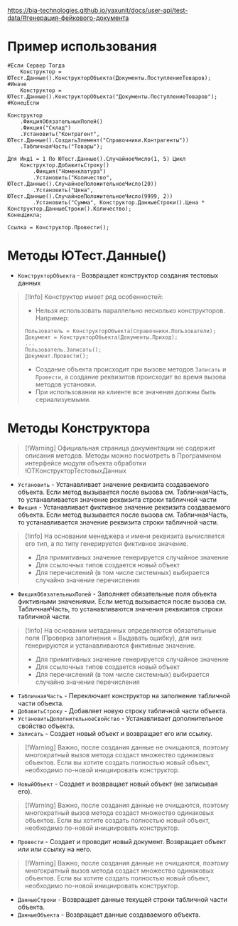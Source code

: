 https://bia-technologies.github.io/yaxunit/docs/user-api/test-data/#генерация-фейкового-документа
# Пример использования
```bsl
#Если Сервер Тогда
	Конструктор = ЮТест.Данные().КонструкторОбъекта(Документы.ПоступлениеТоваров);
#Иначе
	Конструктор = ЮТест.Данные().КонструкторОбъекта("Документы.ПоступлениеТоваров");
#КонецЕсли

Конструктор
	.ФикцияОбязательныхПолей()
	.Фикция("Склад")
	.Установить("Контрагент", ЮТест.Данные().СоздатьЭлемент("Справочники.Контрагенты"))
	.ТабличнаяЧасть("Товары");

Для Инд1 = 1 По ЮТест.Данные().СлучайноеЧисло(1, 5) Цикл
	Конструктор.ДобавитьСтроку()
		.Фикция("Номенклатура")
		.Установить("Количество", ЮТест.Данные().СлучайноеПоложительноеЧисло(20))
		.Установить("Цена", ЮТест.Данные().СлучайноеПоложительноеЧисло(9999, 2))
		.Установить("Сумма", Конструктор.ДанныеСтроки().Цена * Конструктор.ДанныеСтроки().Количество);
КонецЦикла;

Ссылка = Конструктор.Провести();
```
# Методы ЮТест.Данные()
- `КонструкторОбъекта` - Возвращает конструктор создания тестовых данных
> [!Info] Конструктор имеет ряд особенностей:
>* Нельзя использовать параллельно несколько конструкторов.
>Например:
>```bsl
>Пользователь = КонструкторОбъекта(Справочники.Пользователи);
>Документ = КонструкторОбъекта(Документы.Приход);
>...
>Пользователь.Записать();
>Документ.Провести();
>```
>* Создание объекта происходит при вызове методов `Записать` и `Провести`, а создание реквизитов происходит во время вызова методов установки.
>* При использовании на клиенте все значения должны быть сериализуемыми.
# Методы Конструктора
> [!Warning] Официальная страница документации не содержит описания методов. Методы можно посмотреть в Программном интерфейсе модуля объекта обработки ЮТКонструкторТестовыхДанных
- `Установить` - Устанавливает значение реквизита создаваемого объекта. Если метод вызывается после вызова см. ТабличнаяЧасть, то устанавливается значение реквизита строки табличной части 
- `Фикция` - Устанавливает фиктивное значение реквизита создаваемого объекта. Если метод вызывается после вызова см. ТабличнаяЧасть, то устанавливается значение реквизита строки табличной части. 
> [!info] На основании менеджера и имени реквизита вычисляется его тип, а по типу генерируется фиктивное значение.
> * Для примитивных значение генерируется случайное значение
> * Для ссылочных типов создается новый объект
> * Для перечислений (в том числе системных) выбирается случайно значение перечисления
- `ФикцияОбязательныхПолей` - Заполняет обязательные поля объекта фиктивными значениями. Если метод вызывается после вызова см. ТабличнаяЧасть, то устанавливаются значения реквизитов строки табличной части.
> [!info] На основании метаданных определяются обязательные поля (Проверка заполнения = Выдавать ошибку), для них генерируются и устанавливаются фиктивные значение.
> * Для примитивных значение генерируется случайное значение
> * Для ссылочных типов создается новый объект
> * Для перечислений (в том числе системных) выбирается случайно значение перечисления
- `ТабличнаяЧасть` - Переключает конструктор на заполнение табличной части объекта.
- `ДобавитьСтроку` - Добавляет новую строку табличной части объекта.
- `УстановитьДополнительноеСвойство` - Устанавливает дополнительное свойство объекта.
- `Записать` - Создает новый объект и возвращает его или ссылку. 
> [!Warning] Важно, после создания данные не очищаются, поэтому многократный вызов метода создаст множество одинаковых объектов. Если вы хотите создать полностью новый объект, необходимо по-новой инициировать конструктор.
- `НовыйОбъект` - Создает и возвращает новый объект (не записывая его).
> [!Warning] Важно, после создания данные не очищаются, поэтому многократный вызов метода создаст множество одинаковых объектов. Если вы хотите создать полностью новый объект, необходимо по-новой инициировать конструктор.
- `Провести` - Создает и проводит новый документ. Возвращает объект или или ссылку на него.
> [!Warning] Важно, после создания данные не очищаются, поэтому многократный вызов метода создаст множество одинаковых объектов. Если вы хотите создать полностью новый объект, необходимо по-новой инициировать конструктор.
- `ДанныеСтроки` - Возвращает данные текущей строки табличной части объекта.
- `ДанныеОбъекта` - Возвращает данные создаваемого объекта.